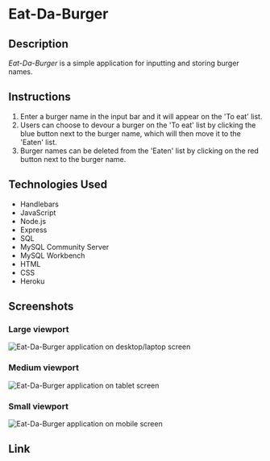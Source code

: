 # Eat-Da-Burger

## Description 

*Eat-Da-Burger* is a simple application for inputting and storing burger names.

## Instructions

1. Enter a burger name in the input bar and it will appear on the 'To eat' list.
2. Users can choose to devour a burger on the 'To eat' list by clicking the blue button next to the burger name, which will then move it to the 'Eaten' list.
3. Burger names can be deleted from the 'Eaten' list by clicking on the red button next to the burger name. 

## Technologies Used 

- Handlebars
- JavaScript
- Node.js
- Express
- SQL 
- MySQL Community Server
- MySQL Workbench
- HTML
- CSS 
- Heroku

## Screenshots

### Large viewport 

![Eat-Da-Burger application on desktop/laptop screen](assets/images/readme/readme-lg.png)

### Medium viewport

![Eat-Da-Burger application on tablet screen](assets/images/readme/readme-md.png)

### Small viewport

![Eat-Da-Burger application on mobile screen](assets/images/readme/readme-sm.png)

## Link